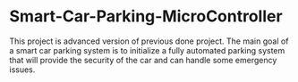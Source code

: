# Smart-Car-Parking-MicroController
This project is advanced version of previous done project. The main goal of a smart car parking system is to initialize a fully automated parking system that will provide the security of the car and can handle some emergency issues.
